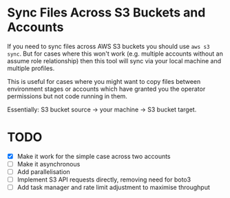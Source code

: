 # Sync Files Across S3 Buckets and Accounts

If you need to sync files across AWS S3 buckets you should use `aws s3 sync`. But for cases where this won't work (e.g. multiple accounts without an assume role relationship) then this tool will sync via your local machine and multiple profiles.

This is useful for cases where you might want to copy files between environment stages or accounts which have granted you the operator permissions but not code running in them.

Essentially: S3 bucket source -> your machine -> S3 bucket target.

# TODO

- [X] Make it work for the simple case across two accounts
- [ ] Make it asynchronous
- [ ] Add parallelisation
- [ ] Implement S3 API requests directly, removing need for boto3
- [ ] Add task manager and rate limit adjustment to maximise throughput
